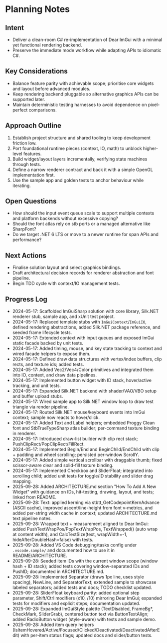 # Planning Notes

## Intent
- Deliver a clean-room C# re-implementation of Dear ImGui with a minimal yet functional rendering backend.
- Preserve the immediate mode workflow while adapting APIs to idiomatic C#.

## Key Considerations
- Balance feature parity with achievable scope; prioritise core widgets and layout before advanced modules.
- Keep rendering backend pluggable so alternative graphics APIs can be supported later.
- Maintain deterministic testing harnesses to avoid dependence on pixel-perfect comparisons.

## Approach Outline
1. Establish project structure and shared tooling to keep development friction low.
2. Port foundational runtime pieces (context, IO, math) to unblock higher-level features.
3. Build widget/layout layers incrementally, verifying state machines through tests.
4. Define a narrow renderer contract and back it with a simple OpenGL implementation first.
5. Use the sample app and golden tests to anchor behaviour while iterating.

## Open Questions
- How should the input event queue scale to support multiple contexts and platform backends without excessive copying?
- Should the font atlas rely on stb ports or a managed alternative like SharpFont?
- Do we target .NET 6 LTS or move to a newer runtime for span APIs and performance?

## Next Actions
- Finalise solution layout and select graphics bindings.
- Draft architectural decision records for renderer abstraction and font pipeline.
- Begin TDD cycle with context/IO management tests.

## Progress Log
- 2024-05-17: Scaffolded ImGuiSharp solution with core library, Silk.NET renderer stub, sample app, and xUnit test project.
- 2024-05-17: Replaced template stubs with `ImGuiContext`/`ImGuiIO`, defined rendering abstractions, added Silk.NET package reference, and seeded frame lifecycle tests.
- 2024-05-17: Extended context with input queues and exposed ImGui static facade backed by unit tests.
- 2024-05-17: Added timing, mouse, and key state tracking to context and wired facade helpers to expose them.
- 2024-05-17: Defined draw data structures with vertex/index buffers, clip rects, and texture ids; added tests.
- 2024-05-17: Added Vec2/Vec4/Color primitives and integrated them into IO, context, and draw data pipelines.
- 2024-05-17: Implemented button widget with ID stack, hover/active tracking, and unit tests.
- 2024-05-17: Expanded Silk.NET backend with shader/VAO/VBO setup and buffer upload stubs.
- 2024-05-17: Wired sample app to Silk.NET window loop to draw test triangle via render pipeline.
- 2024-05-17: Routed Silk.NET mouse/keyboard events into ImGui context; sample now reacts to hover/click.
- 2024-05-17: Added Text and Label helpers; embedded Proggy Clean font and StbTrueTypeSharp atlas builder; per-command texture binding in renderer.
- 2024-05-17: Introduced draw-list builder with clip rect stack; PushClipRect/PopClipRect/FillRect.
- 2024-05-17: Implemented Begin/End and BeginChild/EndChild with clip + padding and wheel scrolling; persisted per-window ScrollY.
- 2024-05-17: Added simple vertical scrollbar with draggable thumb; fixed scissor-aware clear and solid-fill texture binding.
- 2024-05-17: Implemented Checkbox and SliderFloat; integrated into scrolling child; added unit tests for toggle/ID stability and slider drag mapping.
- 2025-09-28: Added ARCHITECTURE.md section "How To Add A New Widget" with guidance on IDs, hit-testing, drawing, layout, and tests; linked from README.
- 2025-09-28: Text: applied kerning via stbtt_GetCodepointKernAdvance (ASCII cache), improved ascent/line-height from font v-metrics, and added per-string width cache in context; updated ARCHITECTURE.md text pipeline notes.
- 2025-09-28: Wrapped text + measurement aligned to Dear ImGui: added PushTextWrapPos/PopTextWrapPos, TextWrapped() (auto wrap at content width), and CalcTextSize(text, wrapWidth=-1, hideAfterDoubleHash=false) with tests.
- 2025-09-28: Added VS Code debugging/tasks config under `.vscode.sample/` and documented how to use it in README/ARCHITECTURE.
- 2025-09-28: Seeded item IDs with the current window scope (window hash + ID stack); added tests covering window-separated IDs and PushID; documented in ARCHITECTURE.md.
- 2025-09-28: Implemented Separator (draws 1px line, uses style spacing), NewLine, and SeparatorText; extended sample to showcase labeled separators; added tests and docs; TODO checklist updated.
- 2025-09-28: SliderFloat keyboard parity: added optional step parameter, Shift/Ctrl modifiers (x10, /10) mirroring Dear ImGui; expanded tests for modifiers and explicit steps; documentation updated.
- 2025-09-28: Expanded ImGuiStyle palette (TextDisabled, FrameBg*, CheckMark, SliderGrab), centered button text via ButtonTextAlign; added RadioButton widget (style-aware) with tests and sample demo.
- 2025-09-28: Added item query helpers (IsItemHovered/Active/Focused/Clicked/Deactivated/DeactivatedAfterEdit) with per-item status flags; updated docs and slider/button tests.
